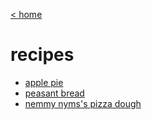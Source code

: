 [\< home](./index.md)

# recipes

- [apple pie](./recipes/apple-pie.md)
- [peasant bread](./recipes/peasant-bread.md)
- [nemmy nyms's pizza dough](./recipes/nemnems-pizza-dough.md)
